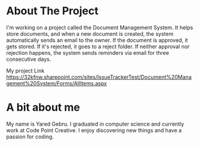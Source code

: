 # About The Project 
I'm working on a project called the Document Management System. It helps store documents, and when a new document is created, the system automatically sends an email to the owner. If the document is approved, it gets stored. If it's rejected, it goes to a reject folder. If neither approval nor rejection happens, the system sends reminders via email for three consecutive days.

My project Link 
https://32kfnw.sharepoint.com/sites/IssueTrackerTest/Document%20Management%20System/Forms/AllItems.aspx

# A bit about me

My name is Yared Gebru. I graduated in computer science and currently work at Code Point Creative. I enjoy discovering new things and have a passion for coding.